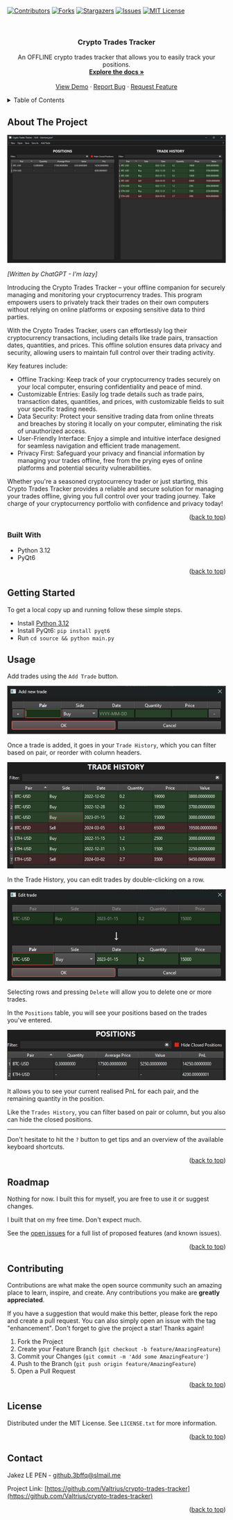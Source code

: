 <!-- Improved compatibility of back to top link: See: https://github.com/othneildrew/Best-README-Template/pull/73 -->
<a name="readme-top"></a>
<!--
*** Thanks for checking out the Best-README-Template. If you have a suggestion
*** that would make this better, please fork the repo and create a pull request
*** or simply open an issue with the tag "enhancement".
*** Don't forget to give the project a star!
*** Thanks again! Now go create something AMAZING! :D
-->



<!-- PROJECT SHIELDS -->
<!--
*** I'm using markdown "reference style" links for readability.
*** Reference links are enclosed in brackets [ ] instead of parentheses ( ).
*** See the bottom of this document for the declaration of the reference variables
*** for contributors-url, forks-url, etc. This is an optional, concise syntax you may use.
*** https://www.markdownguide.org/basic-syntax/#reference-style-links
-->
[![Contributors][contributors-shield]][contributors-url]
[![Forks][forks-shield]][forks-url]
[![Stargazers][stars-shield]][stars-url]
[![Issues][issues-shield]][issues-url]
[![MIT License][license-shield]][license-url]



<!-- PROJECT LOGO -->
<br />
<div align="center">
<h3 align="center">Crypto Trades Tracker</h3>

  <p align="center">
    An OFFLINE crypto trades tracker that allows you to easily track your positions.
    <br />
    <a href="https://github.com/Valtrius/crypto-trades-tracker"><strong>Explore the docs »</strong></a>
    <br />
    <br />
    <a href="https://github.com/Valtrius/crypto-trades-tracker">View Demo</a>
    ·
    <a href="https://github.com/Valtrius/crypto-trades-tracker/issues">Report Bug</a>
    ·
    <a href="https://github.com/Valtrius/crypto-trades-tracker/issues">Request Feature</a>
  </p>
</div>



<!-- TABLE OF CONTENTS -->
<details>
  <summary>Table of Contents</summary>
  <ol>
    <li>
      <a href="#about-the-project">About The Project</a>
      <ul>
        <li><a href="#built-with">Built With</a></li>
      </ul>
    </li>
    <li><a href="#getting-started">Getting Started</a></li>
    <li><a href="#usage">Usage</a></li>
    <li><a href="#roadmap">Roadmap</a></li>
    <li><a href="#contributing">Contributing</a></li>
    <li><a href="#license">License</a></li>
    <li><a href="#contact">Contact</a></li>
  </ol>
</details>



<!-- ABOUT THE PROJECT -->

## About The Project

![Product Name Screen Shot][product-screenshot]

*[Written by ChatGPT - I'm lazy]*

Introducing the Crypto Trades Tracker – your offline companion for securely managing and monitoring your cryptocurrency trades. This program empowers users to privately track their trades on their own computers without relying on online platforms or exposing sensitive data to third parties.

With the Crypto Trades Tracker, users can effortlessly log their cryptocurrency transactions, including details like trade pairs, transaction dates, quantities, and prices. This offline solution ensures data privacy and security, allowing users to maintain full control over their trading activity.

Key features include:

* Offline Tracking: Keep track of your cryptocurrency trades securely on your local computer, ensuring confidentiality and peace of mind.
* Customizable Entries: Easily log trade details such as trade pairs, transaction dates, quantities, and prices, with customizable fields to suit your specific trading needs.
* Data Security: Protect your sensitive trading data from online threats and breaches by storing it locally on your computer, eliminating the risk of unauthorized access.
* User-Friendly Interface: Enjoy a simple and intuitive interface designed for seamless navigation and efficient trade management.
* Privacy First: Safeguard your privacy and financial information by managing your trades offline, free from the prying eyes of online platforms and potential security vulnerabilities.

Whether you're a seasoned cryptocurrency trader or just starting, this Crypto Trades Tracker provides a reliable and secure solution for managing your trades offline, giving you full control over your trading journey. Take charge of your cryptocurrency portfolio with confidence and privacy today!

<p align="right">(<a href="#readme-top">back to top</a>)</p>

### Built With

* Python 3.12
* PyQt6

<p align="right">(<a href="#readme-top">back to top</a>)</p>



<!-- GETTING STARTED -->

## Getting Started

To get a local copy up and running follow these simple steps.

<!-- USAGE EXAMPLES -->

* Install [Python 3.12](https://www.python.org/downloads/release/python-3122/)
* Install PyQt6: `pip install pyqt6`
* Run `cd source && python main.py`

## Usage

Add trades using the `Add Trade` button.

![Add Trade][add-trade]

Once a trade is added, it goes in your `Trade History`, which you can filter based on pair, or reorder with column headers.

![Trade History][trade-history]

In the Trade History, you can edit trades by double-clicking on a row.

![Edit Trade][edit-trade]

Selecting rows and pressing `Delete` will allow you to delete one or more trades.

In the `Positions` table, you will see your positions based on the trades you've entered.

![Positions][positions]

It allows you to see your current realised PnL for each pair, and the remaining quantity in the position.

Like the `Trades History`, you can filter based on pair or column, but you also can hide the closed positions.

----

Don't hesitate to hit the `?` button to get tips and an overview of the available keyboard shortcuts.



<p align="right">(<a href="#readme-top">back to top</a>)</p>


<!-- ROADMAP -->

## Roadmap

Nothing for now. I built this for myself, you are free to use it or suggest changes.

I built that on my free time. Don't expect much.

See the [open issues](https://github.com/Valtrius/crypto-trades-tracker/issues) for a full list of proposed features (and known issues).

<p align="right">(<a href="#readme-top">back to top</a>)</p>


<!-- CONTRIBUTING -->

## Contributing

Contributions are what make the open source community such an amazing place to learn, inspire, and create. Any contributions you make are **greatly appreciated**.

If you have a suggestion that would make this better, please fork the repo and create a pull request. You can also simply open an issue with the tag "enhancement".
Don't forget to give the project a star! Thanks again!

1. Fork the Project
2. Create your Feature Branch (`git checkout -b feature/AmazingFeature`)
3. Commit your Changes (`git commit -m 'Add some AmazingFeature'`)
4. Push to the Branch (`git push origin feature/AmazingFeature`)
5. Open a Pull Request

<p align="right">(<a href="#readme-top">back to top</a>)</p>


<!-- LICENSE -->

## License

Distributed under the MIT License. See `LICENSE.txt` for more information.

<p align="right">(<a href="#readme-top">back to top</a>)</p>


<!-- CONTACT -->

## Contact

Jakez LE PEN - github.3bffq@slmail.me

Project Link: [https://github.com/Valtrius/crypto-trades-tracker](https://github.com/Valtrius/crypto-trades-tracker)

<p align="right">(<a href="#readme-top">back to top</a>)</p>


<!-- MARKDOWN LINKS & IMAGES -->
<!-- https://www.markdownguide.org/basic-syntax/#reference-style-links -->

[contributors-shield]: https://img.shields.io/github/contributors/Valtrius/crypto-trades-tracker.svg?style=for-the-badge

[contributors-url]: https://github.com/Valtrius/crypto-trades-tracker/graphs/contributors

[forks-shield]: https://img.shields.io/github/forks/Valtrius/crypto-trades-tracker.svg?style=for-the-badge

[forks-url]: https://github.com/Valtrius/crypto-trades-tracker/network/members

[stars-shield]: https://img.shields.io/github/stars/Valtrius/crypto-trades-tracker.svg?style=for-the-badge

[stars-url]: https://github.com/Valtrius/crypto-trades-tracker/stargazers

[issues-shield]: https://img.shields.io/github/issues/Valtrius/crypto-trades-tracker.svg?style=for-the-badge

[issues-url]: https://github.com/Valtrius/crypto-trades-tracker/issues

[license-shield]: https://img.shields.io/github/license/Valtrius/crypto-trades-tracker.svg?style=for-the-badge

[license-url]: https://github.com/Valtrius/crypto-trades-tracker/blob/master/LICENSE.txt

[linkedin-shield]: https://img.shields.io/badge/-LinkedIn-black.svg?style=for-the-badge&logo=linkedin&colorB=555

[product-screenshot]: images/screenshot.png

[add-trade]: images/add_trade.png

[edit-trade]: images/edit_trade.png

[trade-history]: images/trade_history.png

[positions]: images/positions.png